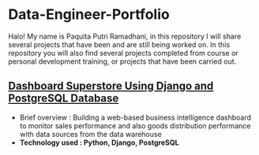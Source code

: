 # Data-Engineer-Portfolio
Halo! My name is Paquita Putri Ramadhani, in this repository I will share several projects that have been and are still being worked on. In this repository you will also find several projects completed from course or personal development training, or projects that have been carried out.


## [Dashboard Superstore Using Django and PostgreSQL Database](https://github.com/paquitaputri/Data-Warehouse-for-Business-Intelligence-Dashboard-Using-PostgreSQL-Database)
* Brief overview : Building a web-based business intelligence dashboard to monitor sales performance and also goods distribution performance with data sources from the data warehouse
* **Technology used : Python, Django, PostgreSQL**
